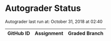# Autograder Status
Autograder last run at: October 31, 2018 at 02:40

| GitHub ID | Assignment | Graded Branch |
|-----------|------------|---------------|
